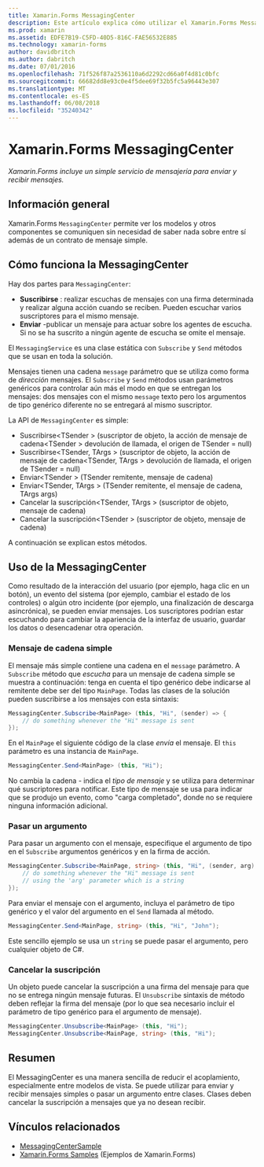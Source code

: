 ```yaml
---
title: Xamarin.Forms MessagingCenter
description: Este artículo explica cómo utilizar el Xamarin.Forms MessagingCenter para enviar y recibir mensajes, para reducir el acoplamiento entre clases, como los modelos de vista.
ms.prod: xamarin
ms.assetid: EDFE7B19-C5FD-40D5-816C-FAE56532E885
ms.technology: xamarin-forms
author: davidbritch
ms.author: dabritch
ms.date: 07/01/2016
ms.openlocfilehash: 71f526f87a2536110a6d2292cd66a0f4d81c0bfc
ms.sourcegitcommit: 66682dd8e93c0e4f5dee69f32b5fc5a96443e307
ms.translationtype: MT
ms.contentlocale: es-ES
ms.lasthandoff: 06/08/2018
ms.locfileid: "35240342"
---
```

# <a name="xamarinforms-messagingcenter"></a>Xamarin.Forms MessagingCenter

_Xamarin.Forms incluye un simple servicio de mensajería para enviar y recibir mensajes._

<a name="Overview" />

## <a name="overview"></a>Información general

Xamarin.Forms `MessagingCenter` permite ver los modelos y otros componentes se comuniquen sin necesidad de saber nada sobre entre sí además de un contrato de mensaje simple.

<a name="How_the_MessagingCenter_Works" />

## <a name="how-the-messagingcenter-works"></a>Cómo funciona la MessagingCenter

Hay dos partes para `MessagingCenter`:

-  **Suscribirse** : realizar escuchas de mensajes con una firma determinada y realizar alguna acción cuando se reciben. Pueden escuchar varios suscriptores para el mismo mensaje.
-  **Enviar** -publicar un mensaje para actuar sobre los agentes de escucha. Si no se ha suscrito a ningún agente de escucha se omite el mensaje.


El `MessagingService` es una clase estática con `Subscribe` y `Send` métodos que se usan en toda la solución.

Mensajes tienen una cadena `message` parámetro que se utiliza como forma de *dirección* mensajes. El `Subscribe` y `Send` métodos usan parámetros genéricos para controlar aún más el modo en que se entregan los mensajes: dos mensajes con el mismo `message` texto pero los argumentos de tipo genérico diferente no se entregará al mismo suscriptor.

La API de `MessagingCenter` es simple:

-  Suscribirse&lt;TSender > (suscriptor de objeto, la acción de mensaje de cadena&lt;TSender > devolución de llamada, el origen de TSender = null)
-  Suscribirse&lt;TSender, TArgs > (suscriptor de objeto, la acción de mensaje de cadena&lt;TSender, TArgs > devolución de llamada, el origen de TSender = null)
-  Enviar&lt;TSender > (TSender remitente, mensaje de cadena)
-  Enviar&lt;TSender, TArgs > (TSender remitente, el mensaje de cadena, TArgs args)
-  Cancelar la suscripción&lt;TSender, TArgs > (suscriptor de objeto, mensaje de cadena)
-  Cancelar la suscripción&lt;TSender > (suscriptor de objeto, mensaje de cadena)


A continuación se explican estos métodos.

<a name="Using_the_MessagingCenter" />

## <a name="using-the-messagingcenter"></a>Uso de la MessagingCenter

Como resultado de la interacción del usuario (por ejemplo, haga clic en un botón), un evento del sistema (por ejemplo, cambiar el estado de los controles) o algún otro incidente (por ejemplo, una finalización de descarga asincrónica), se pueden enviar mensajes. Los suscriptores podrían estar escuchando para cambiar la apariencia de la interfaz de usuario, guardar los datos o desencadenar otra operación.

### <a name="simple-string-message"></a>Mensaje de cadena simple

El mensaje más simple contiene una cadena en el `message` parámetro. A `Subscribe` método que *escucha* para un mensaje de cadena simple se muestra a continuación: tenga en cuenta el tipo genérico debe indicarse al remitente debe ser del tipo `MainPage`. Todas las clases de la solución pueden suscribirse a los mensajes con esta sintaxis:

```csharp
MessagingCenter.Subscribe<MainPage> (this, "Hi", (sender) => {
    // do something whenever the "Hi" message is sent
});
```

En el `MainPage` el siguiente código de la clase *envía* el mensaje. El `this` parámetro es una instancia de `MainPage`.

```csharp
MessagingCenter.Send<MainPage> (this, "Hi");
```

No cambia la cadena - indica el *tipo de mensaje* y se utiliza para determinar qué suscriptores para notificar. Este tipo de mensaje se usa para indicar que se produjo un evento, como "carga completado", donde no se requiere ninguna información adicional.

### <a name="passing-an-argument"></a>Pasar un argumento

Para pasar un argumento con el mensaje, especifique el argumento de tipo en el `Subscribe` argumentos genéricos y en la firma de acción.

```csharp
MessagingCenter.Subscribe<MainPage, string> (this, "Hi", (sender, arg) => {
    // do something whenever the "Hi" message is sent
    // using the 'arg' parameter which is a string
});
```

Para enviar el mensaje con el argumento, incluya el parámetro de tipo genérico y el valor del argumento en el `Send` llamada al método.

```csharp
MessagingCenter.Send<MainPage, string> (this, "Hi", "John");
```

Este sencillo ejemplo se usa un `string` se puede pasar el argumento, pero cualquier objeto de C#.

### <a name="unsubscribe"></a>Cancelar la suscripción

Un objeto puede cancelar la suscripción a una firma del mensaje para que no se entrega ningún mensaje futuras. El `Unsubscribe` sintaxis de método deben reflejar la firma del mensaje (por lo que sea necesario incluir el parámetro de tipo genérico para el argumento de mensaje).

```csharp
MessagingCenter.Unsubscribe<MainPage> (this, "Hi");
MessagingCenter.Unsubscribe<MainPage, string> (this, "Hi");
```

<a name="Summary" />

## <a name="summary"></a>Resumen

El MessagingCenter es una manera sencilla de reducir el acoplamiento, especialmente entre modelos de vista. Se puede utilizar para enviar y recibir mensajes simples o pasar un argumento entre clases. Clases deben cancelar la suscripción a mensajes que ya no desean recibir.


## <a name="related-links"></a>Vínculos relacionados

- [MessagingCenterSample](https://developer.xamarin.com/samples/UsingMessagingCenter)
- [Xamarin.Forms Samples](https://github.com/xamarin/xamarin-forms-samples) (Ejemplos de Xamarin.Forms)
